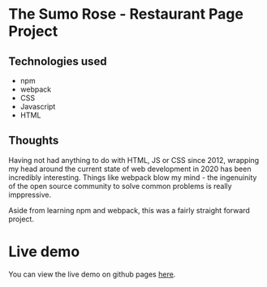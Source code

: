 # The Sumo Rose - Restaurant Page Project
## Technologies used
* npm
* webpack
* CSS
* Javascript
* HTML
  
## Thoughts
Having not had anything to do with HTML, JS or CSS since 2012, wrapping my head around the current state of web development in 2020 has been incredibly interesting. Things like webpack blow my mind - the ingenuinity of the open source community to solve common problems is really imppressive.

Aside from learning npm and webpack, this was a fairly straight forward project.

# Live demo
You can view the live demo on github pages [here](https://furnapso.github.io/the-sumo-rose/).